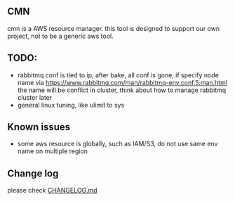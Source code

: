 ## CMN
cmn is a AWS resource manager. this tool is designed to support our own project, not to be a generic aws tool.

## TODO:
* rabbitmq conf is tied to ip, after bake, all conf is gone, if specify node name via https://www.rabbitmq.com/man/rabbitmq-env.conf.5.man.html
  the name will be conflict in cluster, think about how to manage rabbitmq cluster later
* general linux tuning, like ulimit to sys 

## Known issues
* some aws resource is globally, such as IAM/S3, do not use same env name on multiple region

## Change log
please check [CHANGELOG.md](CHANGELOG.md)